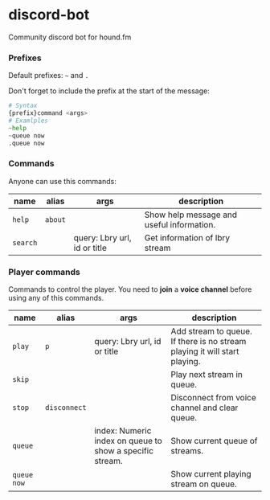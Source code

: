 # discord-bot
Community discord bot for hound.fm

### Prefixes

Default prefixes: `~` and `.`

Don't forget to include the prefix at the start of the message:
```python
# Syntax
{prefix}command <args>
# Examlples
~help
~queue now
.queue now
```

### Commands
Anyone can use this commands:

| name| alias | args | description |
|---|---|---|---|
| `help` | `about` |  | Show help message and useful information. |
| `search` | | query: Lbry url, id or title  | Get information of lbry stream |

### Player commands

Commands to control the player. You need to **join** a **voice channel** before using any of this commands.

| name| alias | args | description |
|---|---|---|---|
| `play` | `p` | query: Lbry url, id or title | Add stream to queue. If there is no stream playing it will start playing. |
| `skip` | | | Play next stream in queue.
| `stop` | `disconnect` | | Disconnect from voice channel and clear queue.
| `queue` | | index: Numeric index on queue to show a specific stream. | Show current queue of streams.
| `queue now` | | | Show current playing stream on queue.
